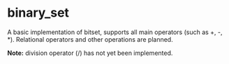 # binary_set
A basic implementation of bitset, supports all main operators (such as +, -, *). Relational operators and other operations are planned.

**Note:** division operator (/) has not yet been implemented.  
